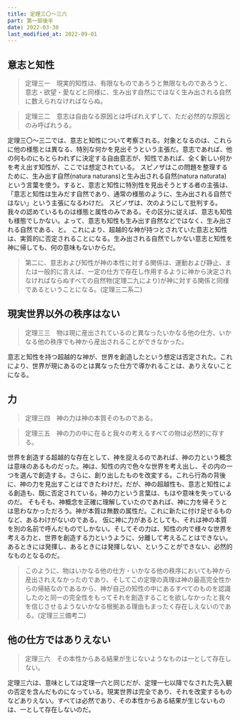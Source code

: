 ```yaml
---
title: 定理三〇～三六
part: 第一部後半
date: 2022-03-30
last_modified_at: 2022-09-01
---
```

## 意志と知性

>定理三一　現実的知性は、有限なものであろうと無限なものであろうと、意志・欲望・愛などと同様に、生み出す自然にではなく生み出される自然に数えられなければならぬ。

>定理三二　意志は自由なる原因とは呼ばれえずして、ただ必然的な原因とのみ呼ばれうる。

定理三〇～三二では、意志と知性について考察される。対象となるのは、これらに他の様態とは異なる、特別な何かを見出そうという主張だ。意志であれば、他の何ものにもとらわれずに決定する自由意志が、知性であれば、全く新しい何かを考え出す知性が、ここでは想定されている。
スピノザはこの問題を整理するために、生み出す自然(natura naturans)と生み出される自然(natura naturata)という言葉を使う。すると、意志と知性に特別性を見出そうとする者の主張は、「意志と知性は生みだす自然であり、通常の様態のように、生み出される自然ではない」という主張になるわけだ。
スピノザは、次のようにして批判する。我々の認めているものは様態と属性のみである。その区分に従えば、意志も知性も様態でしかない。よって、意志も知性も生み出す自然などではなく、生み出される自然である、と。
これにより、超越的な神が持つとされていた意志と知性は、実質的に否定されることになる。生み出される自然でしかない意志と知性を神に帰しても、何の意味もないからだ。

>第二に、意志および知性が神の本性に対する関係は、運動および静止、または一般的に言えば、一定の仕方で存在し作用するように神から決定されなければならぬすべての自然物(定理二九により)が神に対する関係と同様であるということになる。(定理三二系二)

## 現実世界以外の秩序はない

>定理三三　物は現に産出されているのと異なったいかなる他の仕方、いかなる他の秩序でも神から産出されることができなかった。

意志と知性を持つ超越的な神が、世界を創造したという想定は否定された。これにより、世界が現にあるのとは異なった仕方で導かれることは、ありえないことになる。

## 力

>定理三四　神の力は神の本質そのものである。

>定理三五　神の力の中に在ると我々の考えるすべての物は必然的に存する。

世界を創造する超越的な存在として、神を捉えるのであれば、神の力という概念は意味のあるものだった。神は、知性の内で色々な世界を考え出し、その内の一つを選んで創造する。さらに、創り出したものを改変する。これら行為の背後に、神の力を見出すことはできたわけだ。だが、神の超越性も、意志と知性による創造も、既に否定されている。神の力という言葉は、もはや意味を失っているのだ。
そもそも、神概念を正確に理解していたのであれば、神に力を帰そうとは思わなかっただろう。神が本質は無数の属性だ。これに新たに付け足せるものなど、あるわけがないのである。
仮に神に力があるとしても、それは神の本質を別の名前で呼んだものでしかない。そしてその力は、知性の内で様々な世界を考える力と、世界を創造する力というように、分離して考えることはできない。あるときには発揮し、あるときには発揮しない、ということができない、必然的なものとなるのだ。

>このように、物はいかなる他の仕方・いかなる他の秩序においても神から産出されえなかったのであり、そしてこの定理の真理は神の最高完全性からの帰結なのであるから、神が自己の知性の中にあるすべてのものを認識したのと同一の完全性をもってそれを創造することを欲しなかったと我々を信じさせるようないかなる根拠ある理由もまったく存在しえないのである。(定理三三備考二)

## 他の仕方ではありえない

>定理三六　その本性からある結果が生じないようなものは一として存在しない。

定理三六は、意味としては定理一六と同じだが、定理一七以降でなされた先入観の否定を含んだものになっている。現実世界は完全であり、それを改変するものなどありえない。すべては必然であり、その本性からある結果が生じないものは、一として存在しないのだ。
